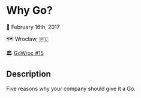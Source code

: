 # Why Go?

📆 February 16th, 2017

🗺️ Wrocław, 🇵🇱

🏛️ [GoWroc #15](https://www.meetup.com/gowroc/events/236727341/)

## Description

Five reasons why your company should give it a Go.
